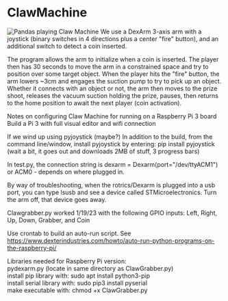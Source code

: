 # ClawMachine
![Pandas playing Claw Machine](https://github.com/user-attachments/assets/33424587-ca2d-4be4-841d-025a88052999)
We use a DexArm 3-axis arm with a joystick (binary switches in 4 directions plus a center "fire" button), and an additional switch to detect a coin inserted.

The program allows the arm to initialize when a coin is inserted.  The player then has 30 seconds to move the arm in a constrained space and try to position over some target object.
When the player hits the "fire" button, the arm lowers ~3cm and engages the suction pump to try to pick up an object.  Whether it connects with an object or not, the arm then moves to the prize shoot, releases the vacuum suction holding the prize, pauses, then returns to the home position to await the next player (coin activation).

Notes on configuring Claw Machine for running on a Raspberry Pi 3 board
Build a Pi 3 with full visual editor and wifi connection 

If we wind up using pyjoystick (maybe?)
In addition to the build, from the command line/window, install pyjoystick by entering:
pip install pyjoystick   (wait a bit, it goes out and downloads 2MB of stuff, 3 progress bars)

In test.py, the connection string is dexarm = Dexarm(port="/dev/ttyACM1") or ACM0 - depends on where plugged in.

By way of troubleshooting, when the rotrics/Dexarm is plugged into a usb port, you can
type lsusb and see a device called STMicroelectronics.  Turn the arm off, that device goes away.

Clawgrabber.py worked 1/19/23 with the following GPIO inputs: 
Left, Right, Up, Down, Grabber, and Coin

Use crontab to build an auto-run script. 
See https://www.dexterindustries.com/howto/auto-run-python-programs-on-the-raspberry-pi/

Libraries needed for Raspberry Pi version: <br>
pydexarm.py  (locate in same directory as ClawGrabber.py) <br>
install pip library with: sudo apt install python3-pip <br>
install serial library with: sudo pip3 install pyserial <br>
make executable with: chmod +x ClawGrabber.py <br>
